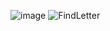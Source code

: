 ![image](https://github.com/user-attachments/assets/ceb2ead5-0410-414d-9a20-2852898d4208)
![FindLetter](https://github.com/user-attachments/assets/4f8dc81b-75bd-4560-84f9-f8c716fc46ea)
